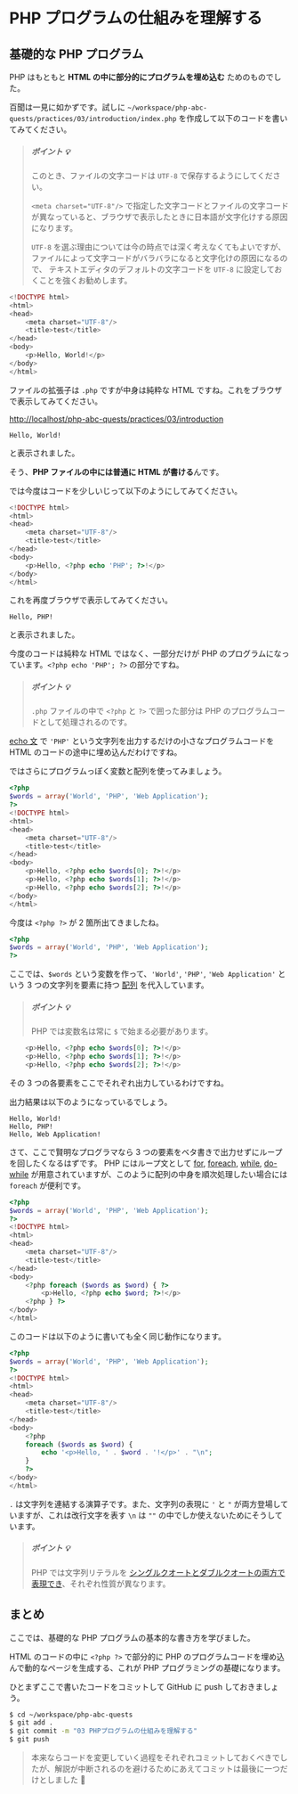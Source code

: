 # PHP プログラムの仕組みを理解する

## 基礎的な PHP プログラム

PHP はもともと **HTML の中に部分的にプログラムを埋め込む** ためのものでした。

百聞は一見に如かずです。試しに `~/workspace/php-abc-quests/practices/03/introduction/index.php` を作成して以下のコードを書いてみてください。

> ##### ポイント :bulb:
>
> このとき、ファイルの文字コードは `UTF-8` で保存するようにしてください。
>
> `<meta charset="UTF-8"/>` で指定した文字コードとファイルの文字コードが異なっていると、ブラウザで表示したときに日本語が文字化けする原因になります。
>
> `UTF-8` を選ぶ理由については今の時点では深く考えなくてもよいですが、ファイルによって文字コードがバラバラになると文字化けの原因になるので、
> テキストエディタのデフォルトの文字コードを `UTF-8` に設定しておくことを強くお勧めします。

```php
<!DOCTYPE html>
<html>
<head>
    <meta charset="UTF-8"/>
    <title>test</title>
</head>
<body>
    <p>Hello, World!</p>
</body>
</html>
```

ファイルの拡張子は `.php` ですが中身は純粋な HTML ですね。これをブラウザで表示してみてください。

[http://localhost/php-abc-quests/practices/03/introduction](http://localhost/php-abc-quests/practices/03/introduction)

```
Hello, World!
```

と表示されました。

そう、**PHP ファイルの中には普通に HTML が書ける**んです。

では今度はコードを少しいじって以下のようにしてみてください。

```php
<!DOCTYPE html>
<html>
<head>
    <meta charset="UTF-8"/>
    <title>test</title>
</head>
<body>
    <p>Hello, <?php echo 'PHP'; ?>!</p>
</body>
</html>
```

これを再度ブラウザで表示してみてください。

```
Hello, PHP!
```

と表示されました。

今度のコードは純粋な HTML ではなく、一部分だけが PHP のプログラムになっています。`<?php echo 'PHP'; ?>` の部分ですね。

> ##### ポイント :bulb:
>
> `.php` ファイルの中で `<?php` と `?>` で囲った部分は PHP のプログラムコードとして処理されるのです。

[echo 文](http://php.net/manual/ja/function.echo.php) で `'PHP'` という文字列を出力するだけの小さなプログラムコードを HTML のコードの途中に埋め込んだわけですね。

ではさらにプログラムっぽく変数と配列を使ってみましょう。

```php
<?php
$words = array('World', 'PHP', 'Web Application');
?>
<!DOCTYPE html>
<html>
<head>
    <meta charset="UTF-8"/>
    <title>test</title>
</head>
<body>
    <p>Hello, <?php echo $words[0]; ?>!</p>
    <p>Hello, <?php echo $words[1]; ?>!</p>
    <p>Hello, <?php echo $words[2]; ?>!</p>
</body>
</html>
```

今度は `<?php ?>` が 2 箇所出てきましたね。

```php
<?php
$words = array('World', 'PHP', 'Web Application');
?>
```

ここでは、`$words` という変数を作って、`'World'`, `'PHP'`, `'Web Application'` という 3 つの文字列を要素に持つ [配列](http://php.net/manual/ja/language.types.array.php) を代入しています。

> ##### ポイント :bulb:
>
> PHP では変数名は常に `$` で始まる必要があります。

```php
    <p>Hello, <?php echo $words[0]; ?>!</p>
    <p>Hello, <?php echo $words[1]; ?>!</p>
    <p>Hello, <?php echo $words[2]; ?>!</p>
```

その 3 つの各要素をここでそれぞれ出力しているわけですね。

出力結果は以下のようになっているでしょう。

```
Hello, World!
Hello, PHP!
Hello, Web Application!
```

さて、ここで賢明なプログラマなら 3 つの要素をベタ書きで出力せずにループを回したくなるはずです。
PHP にはループ文として [for](http://php.net/manual/ja/control-structures.for.php), [foreach](http://php.net/manual/ja/control-structures.foreach.php), [while](http://php.net/manual/ja/control-structures.while.php), [do-while](http://php.net/manual/ja/control-structures.do.while.php) が用意されていますが、このように配列の中身を順次処理したい場合には `foreach` が便利です。

```php
<?php
$words = array('World', 'PHP', 'Web Application');
?>
<!DOCTYPE html>
<html>
<head>
    <meta charset="UTF-8"/>
    <title>test</title>
</head>
<body>
    <?php foreach ($words as $word) { ?>
        <p>Hello, <?php echo $word; ?>!</p>
    <?php } ?>
</body>
</html>
```

このコードは以下のように書いても全く同じ動作になります。

```php
<?php
$words = array('World', 'PHP', 'Web Application');
?>
<!DOCTYPE html>
<html>
<head>
    <meta charset="UTF-8"/>
    <title>test</title>
</head>
<body>
    <?php
    foreach ($words as $word) {
        echo '<p>Hello, ' . $word . '!</p>' . "\n";
    }
    ?>
</body>
</html>
```

`.` は文字列を連結する演算子です。また、文字列の表現に `'` と `"` が両方登場していますが、これは改行文字を表す `\n` は `""` の中でしか使えないためにそうしています。

> ##### ポイント :bulb:
> PHP では文字列リテラルを [シングルクオートとダブルクオートの両方で表現でき](http://php.net/manual/ja/language.types.string.php)、それぞれ性質が異なります。

## まとめ

ここでは、基礎的な PHP プログラムの基本的な書き方を学びました。

HTML のコードの中に `<?php ?>` で部分的に PHP のプログラムコードを埋め込んで動的なページを生成する、これが PHP プログラミングの基礎になります。

ひとまずここで書いたコードをコミットして GitHub に push しておきましょう。

```bash
$ cd ~/workspace/php-abc-quests
$ git add .
$ git commit -m "03 PHPプログラムの仕組みを理解する"
$ git push
```

> 本来ならコードを変更していく過程をそれぞれコミットしておくべきでしたが、解説が中断されるのを避けるためにあえてコミットは最後に一つだけとしました :bow:

